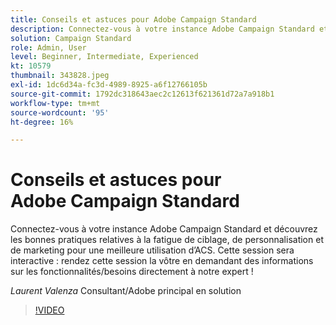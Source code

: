```yaml
---
title: Conseils et astuces pour Adobe Campaign Standard
description: Connectez-vous à votre instance Adobe Campaign Standard et découvrez les bonnes pratiques relatives à la fatigue de ciblage, de personnalisation et de marketing pour une meilleure utilisation de A.. (Les descriptions doivent comporter entre 60 et 160 caractères).
solution: Campaign Standard
role: Admin, User
level: Beginner, Intermediate, Experienced
kt: 10579
thumbnail: 343828.jpeg
exl-id: 1dc6d34a-fc3d-4989-8925-a6f12766105b
source-git-commit: 1792dc318643aec2c12613f621361d72a7a918b1
workflow-type: tm+mt
source-wordcount: '95'
ht-degree: 16%

---
```


# Conseils et astuces pour Adobe Campaign Standard

Connectez-vous à votre instance Adobe Campaign Standard et découvrez les bonnes pratiques relatives à la fatigue de ciblage, de personnalisation et de marketing pour une meilleure utilisation d’ACS. Cette session sera interactive : rendez cette session la vôtre en demandant des informations sur les fonctionnalités/besoins directement à notre expert !

*Laurent Valenza* Consultant/Adobe principal en solution

>[!VIDEO](https://video.tv.adobe.com/v/343828/?quality=12&learn=on)
